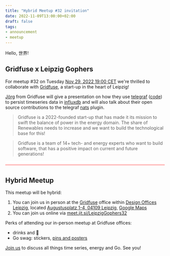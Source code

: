 ```yaml
---
title: "Hybrid Meetup #32 invitation"
date: 2022-11-09T13:00:00+02:00
draft: false
tags:
- announcement
- meetup
---
```


Hello, 世界!

## Gridfuse x Leipzig Gophers

For meetup #32 on Tuesday [Nov 29, 2022 19:00
CET](https://www.meetup.com/leipzig-golang/events/282941959/) we're thrilled to
collaborate with [Gridfuse](https://gridfuse.com/), a start-up in the heart of Leipzig!

[Jörg](https://www.linkedin.com/in/j%C3%B6rg-werner-b49798105/) from Gridfuse
will give a presentation on how they use
[telegraf](https://www.influxdata.com/time-series-platform/telegraf/)
([code](https://github.com/influxdata/telegraf)) to persist timeseries data in
[influxdb](https://github.com/influxdata/influxdb) and will also talk about
their open source contributions to the telegraf [nats](https://en.wikipedia.org/wiki/NATS_Messaging) plugin.

> Gridfuse is a 2022-founded start-up that has made it its mission to swift
> the balance of power in the energy domain. The share of Renewables needs to
> increase and we want to build the technological base for this!

> Gridfuse is a team of 14+ tech- and energy experts who want to build software,
that has a positive impact on current and future generations!

[![](/images/linecurve.gif)](https://gifcities.org/)

## Hybrid Meetup

This meetup will be hybrid:

1. You can join us in person at the [Gridfuse](https://www.gridfuse.com/) office within [Design Offices Leipzig](https://www.designoffices.de/standorte/buero-mieten-leipzig/leipzig-post), located [Augustusplatz 1-4, 04109 Leipzig](https://www.openstreetmap.org/node/7230218702), [Google Maps](https://goo.gl/maps/VeSEcUGvUjZRCcUK8)
2. You can join us online via [meet.jit.si/LeipzigGophers32](https://meet.jit.si/LeipzigGophers32)

Perks of attending our in-person meetup at Gridfuse offices:

* drinks and 🍕
* Go swag: stickers, [pins and posters](https://go.dev/blog/10years)


[Join us](https://www.meetup.com/leipzig-golang/events/282941959/) to discuss all things time series, energy and Go. See you!


<!--

TODO: outreach.

* [x] https://gophers.slack.com/archives/C152YB9UZ/p1669380581663709 (5784)
* [x] https://www.linkedin.com/feed/update/urn:li:share:7000773081384284161/ (900+ as of 2022-11-25)

-->
